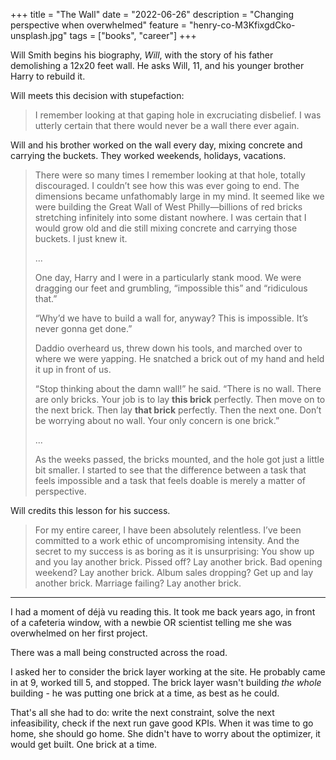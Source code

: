 +++
title = "The Wall"
date = "2022-06-26"
description = "Changing perspective when overwhelmed"
feature = "henry-co-M3KfixgdCko-unsplash.jpg"
tags = ["books", "career"]
+++
  
Will Smith begins his biography, *Will*, with the story of his father demolishing a 12x20 feet wall.  He asks Will, 11, and his younger brother Harry to rebuild it.


Will meets this decision with stupefaction:

> I remember looking at that gaping hole in excruciating disbelief. I was utterly certain that there would never be a wall there ever again.

Will and his brother worked on the wall every day, mixing concrete and carrying the buckets. They worked weekends, holidays, vacations.

> There were so many times I remember looking at that hole, totally discouraged. I couldn’t see how this was ever going to end. The dimensions became unfathomably large in my mind. It seemed like we were building the Great Wall of West Philly—billions of red bricks stretching infinitely into some distant nowhere. I was certain that I would grow old and die still mixing concrete and carrying those buckets. I just knew it.
> 
> ...
> 
> One day, Harry and I were in a particularly stank mood. We were dragging our feet and grumbling, “impossible this” and “ridiculous that.”
> 
> “Why’d we have to build a wall for, anyway? This is impossible. It’s never gonna get done.”
> 
> Daddio overheard us, threw down his tools, and marched over to where we were yapping. He snatched a brick out of my hand and held it up in front of us.
> 
> “Stop thinking about the damn wall!” he said. “There is no wall. There are only bricks. Your job is to lay __this brick__ perfectly. Then move on to the next brick. Then lay __that brick__ perfectly. Then the next one. Don’t be worrying about no wall. Your only concern is one brick.”
> 
> ...
> 
> As the weeks passed, the bricks mounted, and the hole got just a little bit smaller. I started to see that the difference between a task that feels impossible and a task that feels doable is merely a matter of perspective.

Will credits this lesson for his success.

> For my entire career, I have been absolutely relentless. I’ve been committed to a work ethic of uncompromising intensity. And the secret to my success is as boring as it is unsurprising: You show up and you lay another brick. Pissed off? Lay another brick. Bad opening weekend? Lay another brick. Album sales dropping? Get up and lay another brick. Marriage failing? Lay another brick.


---
I had a moment of déjà vu reading this. It took me back years ago, in front of a cafeteria window, with a newbie OR scientist telling me she was overwhelmed on her first project. 

There was a mall being constructed across the road.

I asked her to consider the brick layer working at the site. He probably came in at 9, worked till 5, and stopped. The brick layer wasn't building *the whole* building - he was putting one brick at a time, as best as he could.

That's all she had to do: write the next constraint, solve the next infeasibility, check if the next run gave good KPIs. When it was time to go home, she should go home. She didn't have to worry about the optimizer, it would get built. One brick at a time.



